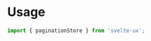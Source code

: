 <script lang="ts">
	import Preview from '$lib/components/Preview.svelte';

	import paginationStore from '$lib/stores/paginationStore';
</script>

# Usage

```js
import { paginationStore } from 'svelte-ux';
```
